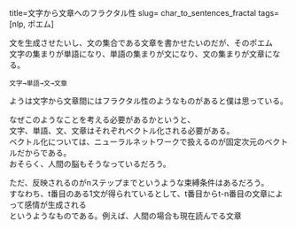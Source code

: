 title=文字から文章へのフラクタル性
slug= char_to_sentences_fractal
tags=[nlp, ポエム]

文を生成させたいし、文の集合である文章を書かせたいのだが、そのポエム  
文字の集まりが単語になり、単語の集まりが文になり、文の集まりが文章になる。  

`文字→単語→文→文章`

ようは文字から文章間にはフラクタル性のようなものがあると僕は思っている。  

なぜこのようなことを考える必要があるかというと、  
文字、単語、文、文章はそれぞれベクトル化される必要がある。  
ベクトル化については、ニューラルネットワークで扱えるのが固定次元のベクトルだからである。  
おそらく、人間の脳もそうなっているだろう。  

ただ、反映されるのがnステップまでというような束縛条件はあるだろう。  
すなわち、t番目のある1文が得られているとして、t番目からt-n番目の文章によって感情が生成される  
というようなものである。例えば、人間の場合も現在読んでる文章
